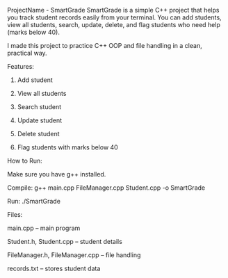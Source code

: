 ProjectName - SmartGrade
SmartGrade is a simple C++ project that helps you track student records easily from your terminal.
You can add students, view all students, search, update, delete, and flag students who need help (marks below 40).

I made this project to practice C++ OOP and file handling in a clean, practical way.

Features: 

1) Add student

2) View all students

3) Search student

4) Update student

5) Delete student

6) Flag students with marks below 40

How to Run: 

Make sure you have g++ installed.

Compile:
g++ main.cpp FileManager.cpp Student.cpp -o SmartGrade

Run:
./SmartGrade

Files: 

main.cpp – main program

Student.h, Student.cpp – student details

FileManager.h, FileManager.cpp – file handling

records.txt – stores student data

